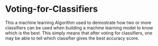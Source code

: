 # Voting-for-Classifiers
This a machine learning  Algorithm used to demostrate how two  or more classifiers can be used when building a machine learning model to know which is the best. This simply means that after voting for classifiers, one may be able to tell which classifier gives the best accuracy score.
